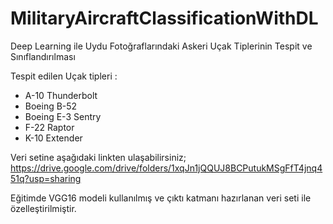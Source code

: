 # MilitaryAircraftClassificationWithDL
 Deep Learning ile Uydu Fotoğraflarındaki Askeri Uçak Tiplerinin Tespit ve Sınıflandırılması

 Tespit edilen Uçak tipleri : 
  - A-10 Thunderbolt
  - Boeing B-52
  - Boeing E-3 Sentry
  - F-22 Raptor
  - K-10 Extender

Veri setine aşağıdaki linkten ulaşabilirsiniz;
https://drive.google.com/drive/folders/1xqJn1jQQUJ8BCPutukMSgFfT4jnq451q?usp=sharing

Eğitimde VGG16 modeli kullanılmış ve çıktı katmanı hazırlanan veri seti ile özelleştirilmiştir.
